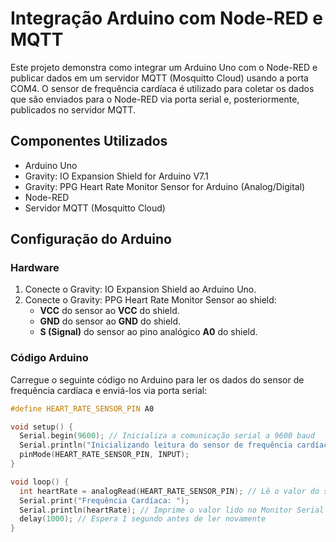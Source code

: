 # Integração Arduino com Node-RED e MQTT

Este projeto demonstra como integrar um Arduino Uno com o Node-RED e publicar dados em um servidor MQTT (Mosquitto Cloud) usando a porta COM4. O sensor de frequência cardíaca é utilizado para coletar os dados que são enviados para o Node-RED via porta serial e, posteriormente, publicados no servidor MQTT.

## Componentes Utilizados

- Arduino Uno
- Gravity: IO Expansion Shield for Arduino V7.1
- Gravity: PPG Heart Rate Monitor Sensor for Arduino (Analog/Digital)
- Node-RED
- Servidor MQTT (Mosquitto Cloud)

## Configuração do Arduino

### Hardware

1. Conecte o Gravity: IO Expansion Shield ao Arduino Uno.
2. Conecte o Gravity: PPG Heart Rate Monitor Sensor ao shield:
   - **VCC** do sensor ao **VCC** do shield.
   - **GND** do sensor ao **GND** do shield.
   - **S (Signal)** do sensor ao pino analógico **A0** do shield.

### Código Arduino

Carregue o seguinte código no Arduino para ler os dados do sensor de frequência cardíaca e enviá-los via porta serial:

```cpp
#define HEART_RATE_SENSOR_PIN A0

void setup() {
  Serial.begin(9600); // Inicializa a comunicação serial a 9600 baud
  Serial.println("Inicializando leitura do sensor de frequência cardíaca...");
  pinMode(HEART_RATE_SENSOR_PIN, INPUT);
}

void loop() {
  int heartRate = analogRead(HEART_RATE_SENSOR_PIN); // Lê o valor do sensor
  Serial.print("Frequência Cardíaca: ");
  Serial.println(heartRate); // Imprime o valor lido no Monitor Serial
  delay(1000); // Espera 1 segundo antes de ler novamente
}


